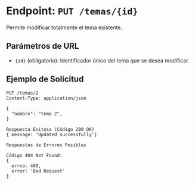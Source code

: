 # Endpoint: `PUT /temas/{id}`

Permite modificar totalmente el tema existente.

## Parámetros de URL
- `{id}` (obligatorio): Identificador único del tema que se desea modificar.

## Ejemplo de Solicitud
```http
PUT /temas/2
Content-Type: application/json

{
  "nombre": "tema 2",
}

Respuesta Exitosa (Código 200 OK)
{ message: 'Updated successfully'}

Respuestas de Errores Posibles

Código 404 Not Found:
{ 
  errno: 400, 
  error: 'Bad Request'
}
